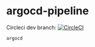 # argocd-pipeline


Circleci dev  branch:
[![CircleCI](https://circleci.com/gh/githubfoam/argocd-pipeline/tree/dev.svg?style=svg)](https://circleci.com/gh/githubfoam/argocd-pipeline/tree/dev)

~~~~
argocd
~~~~